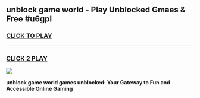 
## unblock game world - Play Unblocked Gmaes & Free #u6gpl
<h3>
<a href="https://news.freeplayer.one?title=unblock_game_world&ref=24F">CLICK TO PLAY</a></h3>
<hr>

<h3>
<a href="https://news.freeplayer.one?title=unblock_game_world&ref=24F">CLICK 2 PLAY</a>
  
</h3>

<a href="https://news.freeplayer.one?title=unblock_game_world&ref=24F/"><img src="https://clearcache.store/games.png"></a>


**unblock game world games unblocked: Your Gateway to Fun and Accessible Online Gaming**
